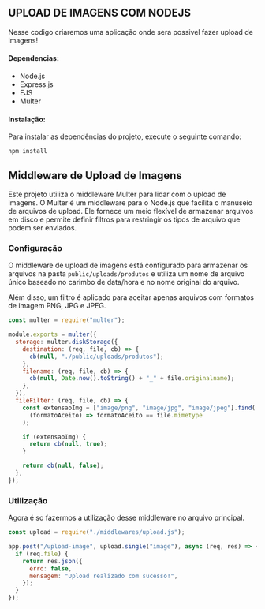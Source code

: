 ## UPLOAD DE IMAGENS COM NODEJS

Nesse codigo criaremos uma aplicação onde sera possivel fazer upload de imagens!

#### Dependencias:

- Node.js
- Express.js
- EJS
- Multer

#### Instalação:

Para instalar as dependências do projeto, execute o seguinte comando:

```
npm install
```

## Middleware de Upload de Imagens

Este projeto utiliza o middleware Multer para lidar com o upload de imagens. O Multer é um middleware para o Node.js que facilita o manuseio de arquivos de upload. Ele fornece um meio flexível de armazenar arquivos em disco e permite definir filtros para restringir os tipos de arquivo que podem ser enviados.

### Configuração

O middleware de upload de imagens está configurado para armazenar os arquivos na pasta `public/uploads/produtos` e utiliza um nome de arquivo único baseado no carimbo de data/hora e no nome original do arquivo.

Além disso, um filtro é aplicado para aceitar apenas arquivos com formatos de imagem PNG, JPG e JPEG.

```javascript
const multer = require("multer");

module.exports = multer({
  storage: multer.diskStorage({
    destination: (req, file, cb) => {
      cb(null, "./public/uploads/produtos");
    },
    filename: (req, file, cb) => {
      cb(null, Date.now().toString() + "_" + file.originalname);
    },
  }),
  fileFilter: (req, file, cb) => {
    const extensaoImg = ["image/png", "image/jpg", "image/jpeg"].find(
      (formatoAceito) => formatoAceito == file.mimetype
    );

    if (extensaoImg) {
      return cb(null, true);
    }

    return cb(null, false);
  },
});
```

### Utilização

Agora é so fazermos a utilização desse middleware no arquivo principal.

```javascript
const upload = require("./middlewares/upload.js");

app.post("/upload-image", upload.single("image"), async (req, res) => {
  if (req.file) {
    return res.json({
      erro: false,
      mensagem: "Upload realizado com sucesso!",
    });
  }
});
```
